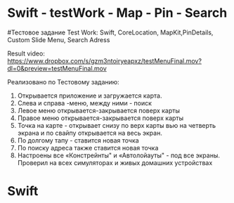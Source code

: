 # Swift - testWork - Map - Pin - Search
#Тестовое задание
Test Work:
Swift, CoreLocation, MapKit,PinDetails, Custom Slide Menu, Search Adress


Result video: 
https://www.dropbox.com/s/gzm3ntoiryeapxz/testMenuFinal.mov?dl=0&preview=testMenuFinal.mov

Реализовано по Тестовому заданию:
1. Открывается приложение и загружается карта.
2. Слева и справа -меню, между ними - поиск
3. Левое меню открывается-закрывается поверх карты
4. Правое меню открывается-закрывается поверх карты
5. Точка на карте - открывает снизу по верх карты вью на четверть экрана и по свайпу открывается на весь экран.
6. По долгому тапу - ставится новая точка
7. По поиску адреса также ставится новая точка
8. Настроены все «Констрейнты" и «Автолойауты" - под все экраны. Проверил на всех симуляторах и живых домашних устройствах

# Swift
